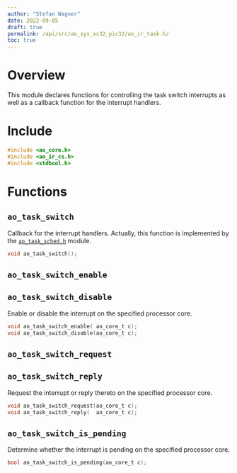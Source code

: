 ```yaml
---
author: "Stefan Wagner"
date: 2022-09-05
draft: true
permalink: /api/src/ao_sys_xc32_pic32/ao_ir_task.h/
toc: true
---
```


# Overview

This module declares functions for controlling the task switch interrupts as well as a callback function for the interrupt handlers.

# Include

```c
#include <ao_core.h>
#include <ao_ir_cs.h>
#include <stdbool.h>
```

# Functions

## `ao_task_switch`

Callback for the interrupt handlers. Actually, this function is implemented by the [`ao_task_sched.h`](../ao_sys/ao_task_sched.h.md) module.

```c
void ao_task_switch();
```

## `ao_task_switch_enable`
## `ao_task_switch_disable`

Enable or disable the interrupt on the specified processor core.

```c
void ao_task_switch_enable( ao_core_t c);
void ao_task_switch_disable(ao_core_t c);
```

## `ao_task_switch_request`
## `ao_task_switch_reply`

Request the interrupt or reply thereto on the specified processor core.

```c
void ao_task_switch_request(ao_core_t c);
void ao_task_switch_reply(  ao_core_t c);
```

## `ao_task_switch_is_pending`

Determine whether the interrupt is pending on the specified processor core.

```c
bool ao_task_switch_is_pending(ao_core_t c);
```

